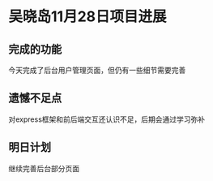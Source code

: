 吴晓岛11月28日项目进展  
======
完成的功能  
-----

今天完成了后台用户管理页面，但仍有一些细节需要完善  

遗憾不足点
----
对express框架和前后端交互还认识不足，后期会通过学习弥补

明日计划
----
继续完善后台部分页面
